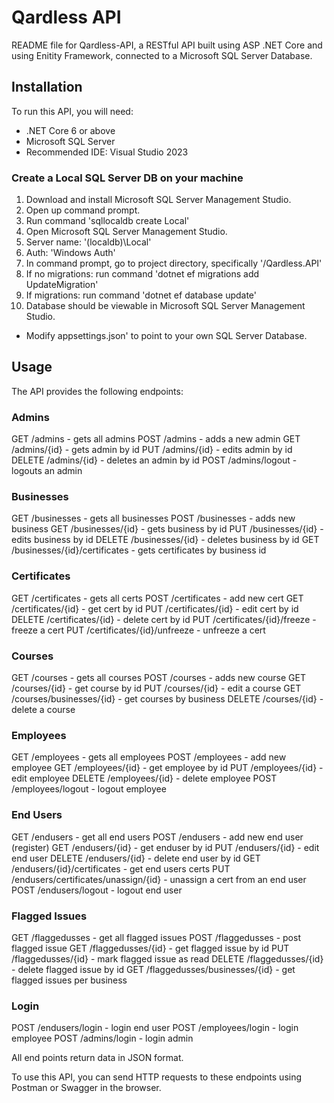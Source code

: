# Qardless API 

README file for Qardless-API, a RESTful API built using ASP .NET Core and using Enitity Framework, connected to a Microsoft SQL Server Database. 

## Installation 

To run this API, you will need: 
* .NET Core 6 or above 
* Microsoft SQL Server  
* Recommended IDE: Visual Studio 2023 

### Create a Local SQL Server DB on your machine

1. Download and install Microsoft SQL Server Management Studio.
2. Open up command prompt.
3. Run command 'sqllocaldb create Local'
4. Open Microsoft SQL Server Management Studio. 
5. Server name: '(localdb)\Local'
6. Auth: 'Windows Auth' 
7. In command prompt, go to project directory, specifically '/Qardless.API'
8. If no migrations: run command 'dotnet ef migrations add UpdateMigration'
9. If migrations: run command 'dotnet ef database update'
10. Database should be viewable in Microsoft SQL Server Management Studio. 

* Modify appsettings.json' to point to your own SQL Server Database. 

## Usage 

The API provides the following endpoints: 

### Admins 
GET /admins - gets all admins
POST /admins - adds a new admin
GET /admins/{id} - gets admin by id
PUT /admins/{id} - edits admin by id
DELETE /admins/{id} - deletes an admin by id
POST /admins/logout - logouts an admin 

### Businesses 
GET /businesses - gets all businesses
POST /businesses - adds new business 
GET /businesses/{id} - gets business by id
PUT /businesses/{id} - edits business by id
DELETE /businesses/{id} - deletes business by id
GET /businesses/{id}/certificates - gets certificates by business id

### Certificates 
GET /certificates - gets all certs
POST /certificates - add new cert
GET /certificates/{id} - get cert by id
PUT /certificates/{id} - edit cert by id
DELETE /certificates/{id} - delete cert by id
PUT /certificates/{id}/freeze - freeze a cert
PUT /certificates/{id}/unfreeze - unfreeze a cert

### Courses
GET /courses - gets all courses
POST /courses - adds new course
GET /courses/{id} - get course by id
PUT /courses/{id} - edit a course
GET /courses/businesses/{id} - get courses by business 
DELETE /courses/{id} - delete a course

### Employees 
GET /employees - gets all employees
POST /employees - add new employee
GET /employees/{id} - get employee by id
PUT /employees/{id} - edit employee
DELETE /employees/{id} - delete employee
POST /employees/logout - logout employee

### End Users
GET /endusers - get all end users
POST /endusers - add new end user (register)
GET /endusers/{id} - get enduser by id
PUT /endusers/{id} - edit end user
DELETE /endusers/{id} - delete end user by id
GET /endusers/{id}/certificates - get end users certs
PUT /endusers/certificates/unassign/{id} - unassign a cert from an end user
POST /endusers/logout - logout end user 

### Flagged Issues
GET /flaggedusses - get all flagged issues
POST /flaggedusses - post flagged issue
GET /flaggedusses/{id} - get flagged issue by id
PUT /flaggedusses/{id} - mark flagged issue as read
DELETE /flaggedusses/{id} - delete flagged issue by id
GET /flaggedusses/businesses/{id} - get flagged issues per business

### Login 
POST /endusers/login - login end user
POST /employees/login - login employee
POST /admins/login - login admin

All end points return data in JSON format. 

To use this API, you can send HTTP requests to these endpoints using Postman or Swagger in the browser. 
